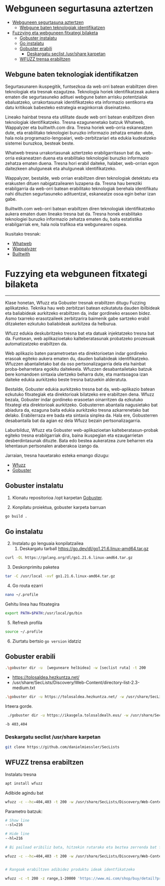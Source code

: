 # Webguneen segurtasuna aztertzen

- [Webguneen segurtasuna aztertzen](#webguneen-segurtasuna-aztertzen)
  - [Webgune baten teknologiak identifikatzen](#webgune-baten-teknologiak-identifikatzen)
- [Fuzzying eta webguneen fitxategi bilaketa](#fuzzying-eta-webguneen-fitxategi-bilaketa)
  - [Gobuster instalatu](#gobuster-instalatu)
  - [Go instalatu](#go-instalatu)
  - [Gobuster erabili](#gobuster-erabili)
    - [Deskargatu seclist /usr/share karpetan](#deskargatu-seclist-usrshare-karpetan)
  - [WFUZZ trensa erabiltzen](#wfuzz-trensa-erabiltzen)

## Webgune baten teknologiak identifikatzen

Segurtasunaren ikuspegitik, funtsezkoa da web orri batean erabiltzen diren teknologiak eta tresnak ezagutzea. Teknologia horiek identifikatzeak aukera ematen die segurtasuneko adituei webgune baten arrisku potentzialak ebaluatzeko, urrakortasunak identifikatzeko eta informazio sentikorra eta datu kritikoak babesteko estrategia eraginkorrak diseinatzeko.

Lineako hainbat tresna eta utilitate daude web orri batean erabiltzen diren teknologiak identifikatzeko. Tresna ezagunenetako batzuk Whatweb, Wappalyzer eta builtwith.com dira. Tresna horiek web-orria eskaneatzen dute, eta erabilitako teknologiei buruzko informazio zehatza ematen dute, hala nola programazio-lengoaiari, web-zerbitzariari eta edukia kudeatzeko sistemei buruzkoa, besteak beste.

Whatweb tresna urrakortasunak aztertzeko erabilgarritasun bat da, web-orria eskaneatzen duena eta erabilitako teknologiei buruzko informazio zehatza ematen duena. Tresna hori erabil daiteke, halaber, web-orrian egon daitezkeen ahulguneak eta ahulguneak identifikatzeko.

Wappalyzer, bestalde, web orrian erabiltzen diren teknologiak detektatu eta erakusten dituen nabigatzailearen luzapena da. Tresna hau bereziki erabilgarria da web-orri batean erabilitako teknologiak berehala identifikatu nahi dituzten segurtasuneko adituentzat, eskaneatze osoa egin behar izan gabe.

Builtwith.com web-orri batean erabiltzen diren teknologiak identifikatzeko aukera ematen duen lineako tresna bat da. Tresna honek erabilitako teknologiei buruzko informazio zehatza ematen du, baita estatistika erabilgarriak ere, hala nola trafikoa eta webgunearen ospea.

Ikusitako tresnak:

- [Whatweb](https://github.com/urbanadventurer/WhatWeb)
- [Wappalyzer](https://addons.mozilla.org/es/firefox/addon/wappalyzer/)
- [Builtwith](https://builtwith.com/)


# Fuzzying eta webguneen fitxategi bilaketa
---

Klase honetan, Wfuzz eta Gobuster tresnak erabiltzen ditugu Fuzzing aplikatzeko. Teknika hau web zerbitzari batean ezkutatuta dauden ibilbideak eta baliabideak aurkitzeko erabiltzen da, indar gordineko erasoen bidez. Asmo txarreko erasotzaileek zerbitzarira baimenik gabe sartzeko erabil ditzaketen ezkutuko baliabideak aurkitzea da helburua.

Wfuzz edukia deskubritzeko tresna bat eta datuak injektatzeko tresna bat da. Funtsean, web aplikazioetako kalteberatasunak probatzeko prozesuak automatizatzeko erabiltzen da.

Web aplikazio baten parametroetan eta direktorioetan indar gordineko erasoak egiteko aukera ematen du, dauden baliabideak identifikatzeko. Wfuzzen abantailetako bat da oso pertsonalizagarria dela eta hainbat proba-beharretara egokitu daitekeela. Wfuzzen desabantailetako batzuk bere komandoen sintaxia ulertzeko beharra dute, eta mantsoagoa izan daiteke edukia aurkitzeko beste tresna batzuekin alderatuta.

Bestalde, Gobuster edukia aurkitzeko tresna bat da, web-aplikazio batean ezkutuko fitxategiak eta direktorioak bilatzeko ere erabiltzen dena. Wfuzz bezala, Gobuster indar gordineko erasoetan oinarritzen da ezkutuko fitxategi eta direktorioak aurkitzeko. Gobusterren abantaila nagusietako bat abiadura da, ezaguna baita edukia aurkitzeko tresna azkarrenetako bat delako. Erabilerraza ere bada eta sintaxia sinplea da. Hala ere, Gobusterren desabantaila bat da agian ez dela Wfuzz bezain pertsonalizagarria.

Laburbilduz, Wfuzz eta Gobuster web-aplikazioetan kalteberatasun-probak egiteko tresna erabilgarriak dira, baina ikuspegian eta ezaugarrietan desberdintasunak dituzte. Bata edo bestea aukeratzea zure beharren eta lehentasun pertsonalen araberakoa izango da.

Jarraian, tresna hauetarako esteka emango dizugu:

- [Wfuzz](https://github.com/xmendez/wfuzz)
- [Gobuster](https://github.com/OJ/gobuster)


## Gobuster instalatu 

1. Klonatu repositorioa /opt karpetan [Gobuster](https://github.com/OJ/gobuster).

2. Konpilatu proiektua, gobuster karpeta barruan
```bash
go build .
```

Go instalatu 
---
2. Instalatu go lenguaia konpilatzailea
    1. Deskargatu tarball https://go.dev/dl/go1.21.6.linux-amd64.tar.gz


```bash
curl -OL https://golang.org/dl/go1.21.6.linux-amd64.tar.gz
```

3. Deskonprimitu paketea

```bash
tar -C /usr/local -xvf go1.21.6.linux-amd64.tar.gz
```

4. Go routa ezarri

```bash
nano ~/.profile
```

Gehitu linea hau fitxategira

```bash
export PATH=$PATH:/usr/local/go/bin
```

5. Refresh profila

```bash
source ~/.profile
```

6. Ziurtatu bertsio `go version` idatziz

## Gobuster erabili 

```bash
.\gobuster dir -u  [weguneare helbidea] -w [seclist ruta] -t 200
```
- https://tolosaldea.hezkuntza.net/
- /usr/share/SecLists/Discovery/Web-Content/directory-list-2.3-medium.txt

```bash
.\gobuster dir -u https://tolosaldea.hezkuntza.net/ -w /usr/share/SecLists/Discovery/Web-Content/directory-list-2.3-medium.txt -t 200

```

Irteera gorde.

```bash
 ./gobuster dir -u https://ikasgela.tolosaldealh.eus/ -w /usr/share/SecLists/Discovery/Web-Content/directory-list-2.3-medium.txt -t 200 -b 403,404 --no-error > /root/scan-output/analisisIkasgela.txt
```

```bash
-b 403,404
```

### Deskargatu seclist /usr/share karpetan

```bash
git clone https://github.com/danielmiessler/SecLists
```

## WFUZZ trensa erabiltzen

Instalatu tresna

```bash
apt install wfuzz
```
Adibide agindu bat
```bash
wfuzz -c --hc=404,403 -t 200 -w /usr/share/SecLists/Discovery/Web-Content/directory-list-2.3-medium.txt https://miwifi.com/FUZZ/
```

Parametro batzuk:
```bash
# Show line
--sl=216

# Hide line
--hl=216

# Bi paiload eribiliz bata, hitzekin rutarako eta beztea zerrenda bat fitxategi extensioekin

wfuzz -c --hc=404,403 -t 200 -w /usr/share/SecLists/Discovery/Web-Content/directory-list-2.3-medium.txt -z list,html-txt-php https://miwifi.com/FUZZ.FUZ2Z


# Rangoak erabiltzen adibidez produktu ideak identfikatzeko

wfuzz -c -t 200 -z range,1-20000 'https://www.mi.com/shop/buy/detail?product_id=FUZZ'
```